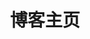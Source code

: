 ---
home: true
layout: BlogHome
icon: circle-user
title: 博客主页
bgImage: /background3.jpg
heroImage: /logo.png
heroText: 小鸡很方
heroFullScreen: true
tagline: 小鸡的个人博客✨

projects:
  - icon: laptop-code
    name: 项目
    desc: 小鸡的项目文档
    link: /blog/project/

  - icon: lightbulb
    name: 题解
    desc: 小鸡的题目➕题解
    link: /blog/problem/
    
  - icon: pen-to-square
    name: 文档
    desc: 小鸡的个人文档
    link: /blog/note/

  - icon: book-open
    name: 笔记
    desc: 小鸡的学习笔记
    link: /blog/learning/

footer: 💭💡🎈
---